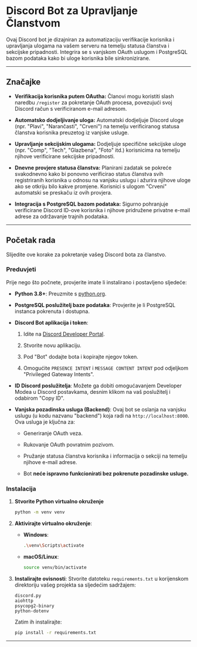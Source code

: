 # Discord Bot za Upravljanje Članstvom

Ovaj Discord bot je dizajniran za automatizaciju verifikacije korisnika i upravljanja ulogama na vašem serveru na temelju statusa članstva i sekcijske pripadnosti. Integrira se s vanjskom OAuth uslugom i PostgreSQL bazom podataka kako bi uloge korisnika bile sinkronizirane.

---

## Značajke

* **Verifikacija korisnika putem OAutha:** Članovi mogu koristiti slash naredbu `/register` za pokretanje OAuth procesa, povezujući svoj Discord račun s verificiranom e-mail adresom.

* **Automatsko dodjeljivanje uloga:** Automatski dodjeljuje Discord uloge (npr. "Plavi", "Narančasti", "Crveni") na temelju verificiranog statusa članstva korisnika preuzetog iz vanjske usluge.

* **Upravljanje sekcijskim ulogama:** Dodjeljuje specifične sekcijske uloge (npr. "Comp", "Tech", "Glazbena", "Foto" itd.) korisnicima na temelju njihove verificirane sekcijske pripadnosti.

* **Dnevne provjere statusa članstva:** Planirani zadatak se pokreće svakodnevno kako bi ponovno verificirao status članstva svih registriranih korisnika u odnosu na vanjsku uslugu i ažurira njihove uloge ako se otkriju bilo kakve promjene. Korisnici s ulogom "Crveni" automatski se preskaču iz ovih provjera.

* **Integracija s PostgreSQL bazom podataka:** Sigurno pohranjuje verificirane Discord ID-ove korisnika i njihove pridružene privatne e-mail adrese za održavanje trajnih podataka.

---

## Početak rada

Slijedite ove korake za pokretanje vašeg Discord bota za članstvo.

### Preduvjeti

Prije nego što počnete, provjerite imate li instalirano i postavljeno sljedeće:

* **Python 3.8+**: Preuzmite s [python.org](https://www.python.org/downloads/).

* **PostgreSQL poslužitelj baze podataka**: Provjerite je li PostgreSQL instanca pokrenuta i dostupna.

* **Discord Bot aplikacija i token**:

    1.  Idite na [Discord Developer Portal](https://discord.com/developers/applications).

    2.  Stvorite novu aplikaciju.

    3.  Pod "Bot" dodajte bota i kopirajte njegov token.

    4.  Omogućite `PRESENCE INTENT` i `MESSAGE CONTENT INTENT` pod odjeljkom "Privileged Gateway Intents".

* **ID Discord poslužitelja**: Možete ga dobiti omogućavanjem Developer Modea u Discord postavkama, desnim klikom na vaš poslužitelj i odabirom "Copy ID".

* **Vanjska pozadinska usluga (Backend)**: Ovaj bot se oslanja na vanjsku uslugu (u kodu nazvanu "backend") koja radi na `http://localhost:8000`. Ova usluga je ključna za:

    * Generiranje OAuth veza.

    * Rukovanje OAuth povratnim pozivom.

    * Pružanje statusa članstva korisnika i informacija o sekciji na temelju njihove e-mail adrese.

    * Bot **neće ispravno funkcionirati bez pokrenute pozadinske usluge.**

### Instalacija


1.  **Stvorite Python virtualno okruženje**

    ```bash
    python -m venv venv
    ```

2.  **Aktivirajte virtualno okruženje**:

    * **Windows**:

        ```bash
        .\venv\Scripts\activate
        ```

    * **macOS/Linux**:

        ```bash
        source venv/bin/activate
        ```

3.  **Instalirajte ovisnosti**:
    Stvorite datoteku `requirements.txt` u korijenskom direktoriju vašeg projekta sa sljedećim sadržajem:

    ```
    discord.py
    aiohttp
    psycopg2-binary
    python-dotenv
    ```

    Zatim ih instalirajte:

    ```bash
    pip install -r requirements.txt
    ```

---
